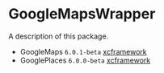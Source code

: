# GoogleMapsWrapper

A description of this package.

- GoogleMaps `6.0.1-beta` [xcframework](https://developers.google.com/maps/documentation/ios-sdk/config#install-the-xcframework)
- GooglePlaces `6.0.0-beta` [xcframework](https://developers.google.com/maps/documentation/places/ios-sdk/config#xcframework-manual)
